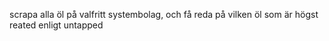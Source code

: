 scrapa alla öl på valfritt systembolag, och få reda på vilken öl som är högst reated enligt untapped
